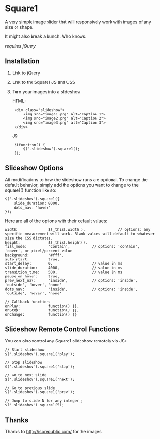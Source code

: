 # Square1
A very simple image slider that will responsively work with images of any size or shape.

It might also break a bunch. Who knows.

*requires jQuery*


## Installation

1. Link to jQuery
2. Link to the Square1 JS and CSS
3. Turn your images into a slideshow

	HTML:

		<div class="slideshow">
			<img src="image1.png" alt="Caption 1">
			<img src="image2.png" alt="Caption 2">
			<img src="image3.png" alt="Caption 3">
		</div>
		
		
	JS:
	
		$(function() {
			$('.slideshow').square1();
		});
		
		
		

## Slideshow Options

All modifications to how the slideshow runs are optional. To change the default behavior, simply add the options you want to change to the square1() function like so:

	$('.slideshow').square1({
		slide_duration: 8000,
		dots_nav: 'hover'
	});


Here are all of the options with their default values:

	width: 				$(_this).width(), 				// options: any specific measurement will work. Blank values will default to whatever size the CSS dictates.
	height: 			$(_this).height(),
	fill_mode: 			'contain', 			// options: 'contain', 'cover', or pixel/percent value
	background:			'#fff',
	auto_start: 		true,
	start_delay: 		0, 					// value in ms
	slide_duration: 	4000, 				// value in ms
	transition_time: 	500, 				// value in ms
	pause_on_hover: 	true,
	prev_next_nav: 		'inside', 			// options: 'inside', 'outside', 'hover', 'none'
	dots_nav: 			'inside', 			// options: 'inside', 'outside', 'hover', 'none'

	// Callback functions
	onPlay: 			function() {},
	onStop: 			function() {},
	onChange: 			function() {}
			


			
## Slideshow Remote Control Functions

You can also control any Square1 slideshow remotely via JS:

	// Start slideshow
	$('.slideshow').square1('play');

	// Stop slideshow
	$('.slideshow').square1('stop');

	// Go to next slide
	$('.slideshow').square1('next');

	// Go to previous slide
	$('.slideshow').square1('prev');

	// Jump to slide N (or any integer);
	$('.slideshow').square1(5);
	





## Thanks

Thanks to http://isorepublic.com/ for the images
